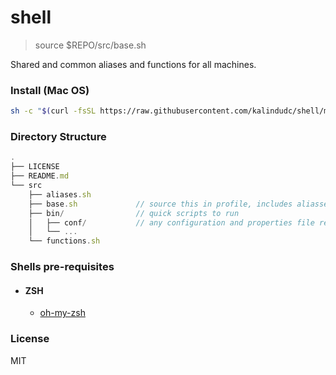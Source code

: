 # shell
> source $REPO/src/base.sh

Shared and common aliases and functions for all machines.

### Install (Mac OS)

```sh
sh -c "$(curl -fsSL https://raw.githubusercontent.com/kalindudc/shell/main/install.sh)"
```

### Directory Structure
```js
.
├── LICENSE
├── README.md
└── src
    ├── aliases.sh
    ├── base.sh             // source this in profile, includes aliasses and functions
    ├── bin/                // quick scripts to run
    │   ├── conf/           // any configuration and properties file required by the scripts
    │   └── ...
    └── functions.sh
```

### Shells pre-requisites
* #### ZSH
  * [oh-my-zsh](https://github.com/ohmyzsh/ohmyzsh)

### License
MIT
